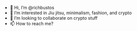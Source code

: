 - 👋 Hi, I’m @richbustos
- 👀 I’m interested in Jiu jitsu, minimalism, fashion, and crypto
- 💞️ I’m looking to collaborate on crypto stuff
- 📫 How to reach me?


<!---
richbustos/richbustos is a ✨ special ✨ repository because its `README.md` (this file) appears on your GitHub profile.
You can click the Preview link to take a look at your changes.
--->
